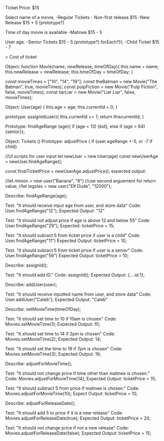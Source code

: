 Ticket Price: $15

Select name of a movie,
-Regular Tickets - Non-first release $15
-New Release $15 + 5 (prototype?)

Time of day movie is available
-Matinee $15 - 5

User age.
-Senior Tickets $15 - 5 (prototype?) forEach?));
-Child Ticket $15 - 7

= Cost of ticket


Object: function Movie(name, newRelease, timeOfDay){
  this.name = name;
  this.newRelease = newRelease;
  this.timeOfDay = timeOfDay;
}

const movieTimes = ["10", "14", "19"];
const theBatman = new Movie("The Batman", true, movieTimes);
const pulpFiction = new Movie("Pulp Fiction", false, movieTimes);
const liarLiar = new Movie("Liar Liar", false, movieTimes);

Object: User(age) {
  this.age = age;
  this.currentId = 0;
}

  prototype: assignId(user){
    this.currentId += 1;
    return thiscurrentId;
  }

  Prototype: findAgeRange (age){
    if (age < 13) {kid}, else if (age > 64) {senior}};

Object: Tickets ()
  Prototype: adjustPrice {
    if (user.ageRange +-5, or -7 if child}


//UI scripts for user input
let newUser = new User(age)
const newUserAge = newUser.findAgeRange();

const finalTicketPrice = newUserAge.adjustPrice();
  expected output:

//let minion = new user("Banana", "6") //use second arguement for return value;
//let legolas = new user("Elf Dude", "12000");



Describe: findAgeRange(age);

Test: "It should receive input age from user, and store data"
Code: User.findAgeRange("12");
Expected Output: "12"

Test: "It should not adjust price if age is above 12 and below 55"
Code: User.findAgeRange("29");
Expected: ticketPrice = 15;

Test: "It should subract 5 from ticket price if user is a child"
Code: User.findAgeRange("11")
Expected Output: ticketPrice = 10;

Test: "It should subract 5 from ticket price if user is a senior"
Code: User.findAgeRange("56")
Expected Output: ticketPrice = 10;

Describe: assignId();

Test: "It should add ID."
Code: assignId();
Expected Output: <object> {....id:1};


Describe: addUser(user);

Test: "It should receive inputted name from user, and store data"
Code: User.addUser("Caleb");
Expected Output: "Caleb"

Describe: setMovieTime(timeOfDay);

Test: "It should set time to 10 if 10am is chosen"
Code: Movies.setMovieTime(1);
Expected Output: 10;

Test: "It should set time to 14 if 2pm is chosen"
Code: Movies.setMovieTime(2);
Expected Output: 14;

Test: "It should set the time to 19 if 7pm is chosen"
Code: Movies.setMovieTime(3);
Expected Output: 19;



Describe: adjustForMovieTime();

Test: "It should not change price if time other than matinee is chosen."
Code: Movies.adjustForMovieTime(14);
Expected Output: ticketPrice = 15;

Test: "It should subtract 5 from price if matinee is chosen."
Code: Movies.adjustForMovieTime(10);
Expect Output: ticketPrice = 10;


Describe: adjustForReleaseDate();

Test: "It should add 5 to price if it is a new release"
Code: Movies.adjustForReleaseDate(true);
Expected Output: ticketPrice = 20;

Test: "It should not change price if not a new release"
Code: Movies.adjustForReleaseDate(false);
Expected Output: ticketPrice = 15;